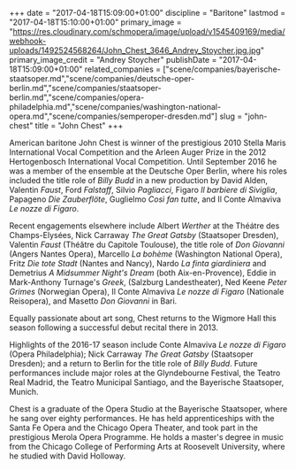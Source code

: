 +++
date = "2017-04-18T15:09:00+01:00"
discipline = "Baritone"
lastmod = "2017-04-18T15:10:00+01:00"
primary_image = "https://res.cloudinary.com/schmopera/image/upload/v1545409169/media/webhook-uploads/1492524568264/John_Chest_3646_Andrey_Stoycher.jpg.jpg"
primary_image_credit = "Andrey Stoycher"
publishDate = "2017-04-18T15:09:00+01:00"
related_companies = ["scene/companies/bayerische-staatsoper.md","scene/companies/deutsche-oper-berlin.md","scene/companies/staatsoper-berlin.md","scene/companies/opera-philadelphia.md","scene/companies/washington-national-opera.md","scene/companies/semperoper-dresden.md"]
slug = "john-chest"
title = "John Chest"
+++

American baritone John Chest is winner of the prestigious 2010 Stella Maris International Vocal Competition and the Arleen Auger Prize in the 2012 Hertogenbosch International Vocal Competition. Until September 2016 he was a member of the ensemble at the Deutsche Oper Berlin, where his roles included the title role of *Billy Budd* in a new production by David Alden, Valentin *Faust*, Ford *Falstaff*, Silvio *Pagliacci*, Figaro *Il barbiere di Siviglia*, Papageno *Die Zauberflöte*, Guglielmo *Così fan tutte*, and Il Conte Almaviva *Le nozze di Figaro*.

Recent engagements elsewhere include Albert *Werther* at the Théátre des Champs-Elysées, Nick Carraway *The Great Gatsby* (Staatsoper Dresden), Valentin *Faust* (Théâtre du Capitole Toulouse), the title role of *Don Giovanni* (Angers Nantes Opera), Marcello *La bohème* (Washington National Opera), Fritz *Die tote Stadt* (Nantes and Nancy), Nardo *La finta giardiniera* and Demetrius *A Midsummer Night's Dream* (both Aix-en-Provence), Eddie in Mark-Anthony Turnage's *Greek*, (Salzburg Landestheater), Ned Keene *Peter Grimes* (Norwegian Opera), Il Conte Almaviva *Le nozze di Figaro* (Nationale Reisopera), and Masetto *Don Giovanni* in Bari. 

Equally passionate about art song, Chest returns to the Wigmore Hall this season following a successful debut recital there in 2013.

Highlights of the 2016-17 season include Conte Almaviva *Le nozze di Figaro* (Opera Philadelphia); Nick Carraway *The Great Gatsby* (Staatsoper Dresden); and a return to Berlin for the title role of *Billy Budd*. Future performances include major roles at the Glyndebourne Festival, the Teatro Real Madrid, the Teatro Municipal Santiago, and the Bayerische Staatsoper, Munich.

Chest is a graduate of the Opera Studio at the Bayerische Staatsoper, where he sang over eighty performances. He has held apprenticeships with the Santa Fe Opera and the Chicago Opera Theater, and took part in the prestigious Merola Opera Programme. He holds a master's degree in music from the Chicago College of Performing Arts at Roosevelt University, where he studied with David Holloway.
